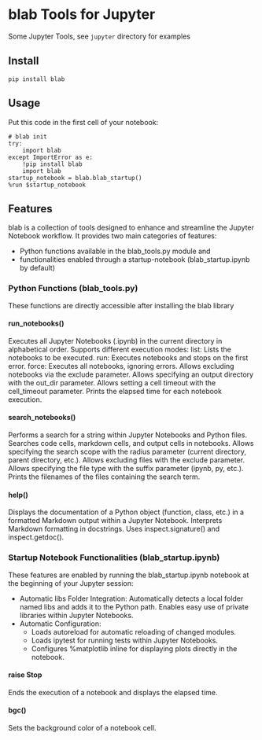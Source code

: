 # blab Tools for Jupyter
Some Jupyter Tools, see `jupyter` directory for examples

## Install
`pip install blab`

## Usage
Put this code in the first cell of your notebook:
```
# blab init
try:
    import blab
except ImportError as e:
    !pip install blab
    import blab    
startup_notebook = blab.blab_startup()
%run $startup_notebook  
```


## Features
blab is a collection of tools designed to enhance and streamline the Jupyter Notebook workflow. It provides two main categories of features: 
- Python functions available in the blab_tools.py module and
- functionalities enabled through a startup-notebook (blab_startup.ipynb by default)

### Python Functions (blab_tools.py) 
These functions are directly accessible after installing the blab library

#### run_notebooks()
Executes all Jupyter Notebooks (.ipynb) in the current directory in alphabetical order.
Supports different execution modes:
list: Lists the notebooks to be executed.
run: Executes notebooks and stops on the first error.
force: Executes all notebooks, ignoring errors.
Allows excluding notebooks via the exclude parameter.
Allows specifying an output directory with the out_dir parameter.
Allows setting a cell timeout with the cell_timeout parameter.
Prints the elapsed time for each notebook execution.

#### search_notebooks()
Performs a search for a string within Jupyter Notebooks and Python files.
Searches code cells, markdown cells, and output cells in notebooks.
Allows specifying the search scope with the radius parameter (current directory, parent directory, etc.).
Allows excluding files with the exclude parameter.
Allows specifying the file type with the suffix parameter (ipynb, py, etc.).
Prints the filenames of the files containing the search term.

#### help()
Displays the documentation of a Python object (function, class, etc.) in a formatted Markdown output within a Jupyter Notebook.
Interprets Markdown formatting in docstrings.
Uses inspect.signature() and inspect.getdoc(). 

### Startup Notebook Functionalities (blab_startup.ipynb) 
These features are enabled by running the blab_startup.ipynb notebook at the beginning of your Jupyter session:
- Automatic libs Folder Integration: Automatically detects a local folder named libs and adds it to the Python path. Enables easy use of private libraries within Jupyter Notebooks.
- Automatic Configuration:
    - Loads autoreload for automatic reloading of changed modules.
    - Loads ipytest for running tests within Jupyter Notebooks.
    - Configures %matplotlib inline for displaying plots directly in the notebook.

#### raise Stop
Ends the execution of a notebook and displays the elapsed time.

#### bgc()
Sets the background color of a notebook cell.

